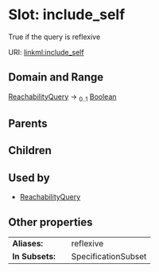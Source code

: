 
# Slot: include_self


True if the query is reflexive

URI: [linkml:include_self](https://w3id.org/linkml/include_self)


## Domain and Range

[ReachabilityQuery](ReachabilityQuery.md) &#8594;  <sub>0..1</sub> [Boolean](types/Boolean.md)

## Parents


## Children


## Used by

 * [ReachabilityQuery](ReachabilityQuery.md)

## Other properties

|  |  |  |
| --- | --- | --- |
| **Aliases:** | | reflexive |
| **In Subsets:** | | SpecificationSubset |


